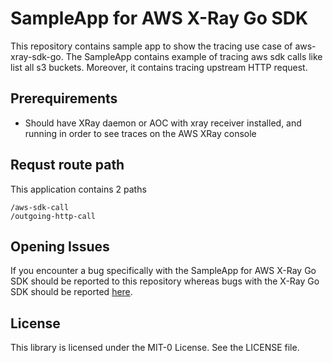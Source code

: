 # SampleApp for AWS X-Ray Go SDK

This repository contains sample app to show the tracing use case of aws-xray-sdk-go. The SampleApp contains example of tracing aws sdk calls like list all s3 buckets. Moreover, it contains tracing upstream HTTP request. 

## Prerequirements

* Should have XRay daemon or AOC with xray receiver installed, and running in order to see traces on the AWS XRay console

## Requst route path

This application contains 2 paths
```
/aws-sdk-call
/outgoing-http-call
```

## Opening Issues

If you encounter a bug specifically with the SampleApp for AWS X-Ray Go SDK should be reported to this repository whereas bugs with the X-Ray Go SDK should be reported [here](https://github.com/aws/aws-xray-sdk-go/issues). 

## License

This library is licensed under the MIT-0 License. See the LICENSE file.
